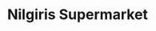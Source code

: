 ---
title: "Nilgiris Supermarket"
url: /ettumanoor-kerala/nilgiris-supermarket/
shop: Supermarkt
---